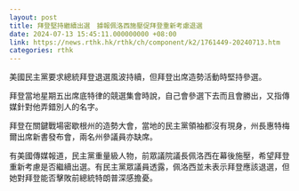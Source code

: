 ```yaml
---
layout: post
title: 拜登堅持繼續出選　據報佩洛西施壓促拜登重新考慮退選
date: 2024-07-13 15:45:11.000000000 +08:00
link: https://news.rthk.hk/rthk/ch/component/k2/1761449-20240713.htm
categories: rthk
---
```


美國民主黨要求總統拜登退選風波持續，但拜登出席造勢活動時堅持參選。

拜登當地星期五出席底特律的競選集會時說，自己會參選下去而且會勝出，又指傳媒針對他弄錯別人的名字。

拜登在關鍵戰場密歇根州的造勢大會，當地的民主黨領袖都沒有現身，州長惠特梅爾出席新書發布會，兩名州參議員亦缺席。

有美國傳媒報道，民主黨重量級人物，前眾議院議長佩洛西在幕後施壓，希望拜登重新考慮是否繼續出選。有民主黨眾議員透露，佩洛西並未表示拜登應該退選，但她對拜登能否擊敗前總統特朗普深感擔憂。
